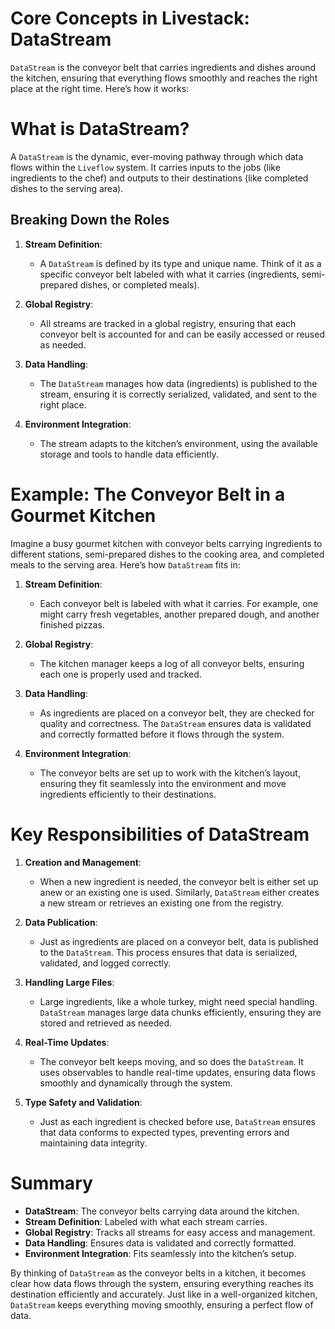 # Core Concepts in Livestack: DataStream

`DataStream` is the conveyor belt that carries ingredients and dishes around the kitchen, ensuring that everything flows smoothly and reaches the right place at the right time. Here’s how it works:

# What is DataStream?

A `DataStream` is the dynamic, ever-moving pathway through which data flows within the `Liveflow` system. It carries inputs to the jobs (like ingredients to the chef) and outputs to their destinations (like completed dishes to the serving area).

## Breaking Down the Roles

1. **Stream Definition**:
   - A `DataStream` is defined by its type and unique name. Think of it as a specific conveyor belt labeled with what it carries (ingredients, semi-prepared dishes, or completed meals).

2. **Global Registry**:
   - All streams are tracked in a global registry, ensuring that each conveyor belt is accounted for and can be easily accessed or reused as needed.

3. **Data Handling**:
   - The `DataStream` manages how data (ingredients) is published to the stream, ensuring it is correctly serialized, validated, and sent to the right place.

4. **Environment Integration**:
   - The stream adapts to the kitchen’s environment, using the available storage and tools to handle data efficiently.

# Example: The Conveyor Belt in a Gourmet Kitchen

Imagine a busy gourmet kitchen with conveyor belts carrying ingredients to different stations, semi-prepared dishes to the cooking area, and completed meals to the serving area. Here’s how `DataStream` fits in:

1. **Stream Definition**:
   - Each conveyor belt is labeled with what it carries. For example, one might carry fresh vegetables, another prepared dough, and another finished pizzas.

2. **Global Registry**:
   - The kitchen manager keeps a log of all conveyor belts, ensuring each one is properly used and tracked.

3. **Data Handling**:
   - As ingredients are placed on a conveyor belt, they are checked for quality and correctness. The `DataStream` ensures data is validated and correctly formatted before it flows through the system.

4. **Environment Integration**:
   - The conveyor belts are set up to work with the kitchen’s layout, ensuring they fit seamlessly into the environment and move ingredients efficiently to their destinations.

# Key Responsibilities of DataStream

1. **Creation and Management**:
   - When a new ingredient is needed, the conveyor belt is either set up anew or an existing one is used. Similarly, `DataStream` either creates a new stream or retrieves an existing one from the registry.

2. **Data Publication**:
   - Just as ingredients are placed on a conveyor belt, data is published to the `DataStream`. This process ensures that data is serialized, validated, and logged correctly.

3. **Handling Large Files**:
   - Large ingredients, like a whole turkey, might need special handling. `DataStream` manages large data chunks efficiently, ensuring they are stored and retrieved as needed.

4. **Real-Time Updates**:
   - The conveyor belt keeps moving, and so does the `DataStream`. It uses observables to handle real-time updates, ensuring data flows smoothly and dynamically through the system.

5. **Type Safety and Validation**:
   - Just as each ingredient is checked before use, `DataStream` ensures that data conforms to expected types, preventing errors and maintaining data integrity.

# Summary

- **DataStream**: The conveyor belts carrying data around the kitchen.
- **Stream Definition**: Labeled with what each stream carries.
- **Global Registry**: Tracks all streams for easy access and management.
- **Data Handling**: Ensures data is validated and correctly formatted.
- **Environment Integration**: Fits seamlessly into the kitchen’s setup.

By thinking of `DataStream` as the conveyor belts in a kitchen, it becomes clear how data flows through the system, ensuring everything reaches its destination efficiently and accurately. Just like in a well-organized kitchen, `DataStream` keeps everything moving smoothly, ensuring a perfect flow of data.
